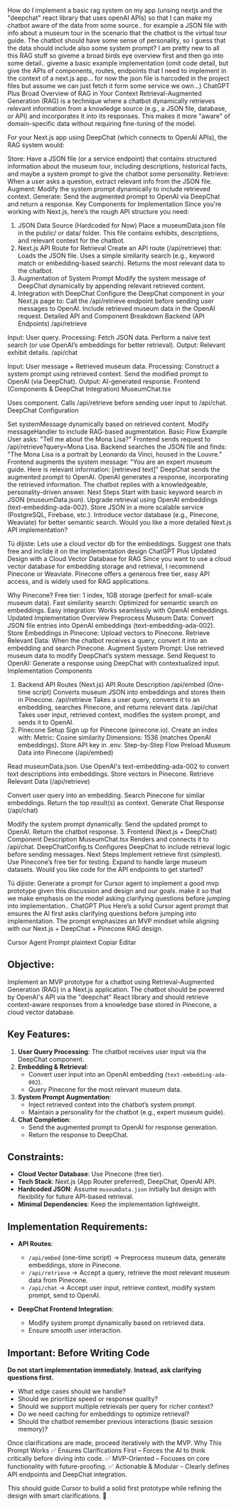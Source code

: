 How do I implement a basic rag system on my app (unsing nextjs and the "deepchat" react library that uses openAI APIs) so that I can make my chatbot aware of the data from some source.. for example a JSON file with info about a museum tour in the scenario that the chatbot is the virtual tour guide.  The chatbot should have some sense of personality, so I guess that the data should include also some system prompt? I am pretty new to all this RAG stuff so giveme a broad birds eye overview first and then go into some detail.. giveme a basic example implementation (omit code detail, but give the APIs of components, routes, endpoints that I need to implement in the context of a next.js app... for now the json file is harcoded in the project files but assume we can just fetch it form some service we own...)
ChatGPT Plus
Broad Overview of RAG in Your Context
Retrieval-Augmented Generation (RAG) is a technique where a chatbot dynamically retrieves relevant information from a knowledge source (e.g., a JSON file, database, or API) and incorporates it into its responses. This makes it more "aware" of domain-specific data without requiring fine-tuning of the model.

For your Next.js app using DeepChat (which connects to OpenAI APIs), the RAG system would:

Store: Have a JSON file (or a service endpoint) that contains structured information about the museum tour, including descriptions, historical facts, and maybe a system prompt to give the chatbot some personality.
Retrieve: When a user asks a question, extract relevant info from the JSON file.
Augment: Modify the system prompt dynamically to include retrieved context.
Generate: Send the augmented prompt to OpenAI via DeepChat and return a response.
Key Components for Implementation
Since you're working with Next.js, here’s the rough API structure you need:

1. JSON Data Source (Hardcoded for Now)
Place a museumData.json file in the public/ or data/ folder.
This file contains exhibits, descriptions, and relevant context for the chatbot.
2. Next.js API Route for Retrieval
Create an API route (/api/retrieve) that:
Loads the JSON file.
Uses a simple similarity search (e.g., keyword match or embedding-based search).
Returns the most relevant data to the chatbot.
3. Augmentation of System Prompt
Modify the system message of DeepChat dynamically by appending relevant retrieved content.
4. Integration with DeepChat
Configure the DeepChat component in your Next.js page to:
Call the /api/retrieve endpoint before sending user messages to OpenAI.
Include retrieved museum data in the OpenAI request.
Detailed API and Component Breakdown
Backend (API Endpoints)
/api/retrieve

Input: User query.
Processing:
Fetch JSON data.
Perform a naive text search (or use OpenAI’s embeddings for better retrieval).
Output: Relevant exhibit details.
/api/chat

Input: User message + Retrieved museum data.
Processing:
Construct a system prompt using retrieved context.
Send the modified prompt to OpenAI (via DeepChat).
Output: AI-generated response.
Frontend (Components & DeepChat Integration)
MuseumChat.tsx

Uses <DeepChat> component.
Calls /api/retrieve before sending user input to /api/chat.
DeepChat Configuration

Set systemMessage dynamically based on retrieved content.
Modify messageHandler to include RAG-based augmentation.
Basic Flow Example
User asks: "Tell me about the Mona Lisa?"
Frontend sends request to /api/retrieve?query=Mona Lisa.
Backend searches the JSON file and finds:
"The Mona Lisa is a portrait by Leonardo da Vinci, housed in the Louvre."
Frontend augments the system message:
"You are an expert museum guide. Here is relevant information: [retrieved text]"
DeepChat sends the augmented prompt to OpenAI.
OpenAI generates a response, incorporating the retrieved information.
The chatbot replies with a knowledgeable, personality-driven answer.
Next Steps
Start with basic keyword search in JSON (museumData.json).
Upgrade retrieval using OpenAI embeddings (text-embedding-ada-002).
Store JSON in a more scalable service (PostgreSQL, Firebase, etc.).
Introduce vector database (e.g., Pinecone, Weaviate) for better semantic search.
Would you like a more detailed Next.js API implementation?

Tú dijiste:
Lets use a cloud vector db for the embeddings. Suggest one thats free and inclide it on the implementation design
ChatGPT Plus
Updated Design with a Cloud Vector Database for RAG
Since you want to use a cloud vector database for embedding storage and retrieval, I recommend Pinecone or Weaviate. Pinecone offers a generous free tier, easy API access, and is widely used for RAG applications.

Why Pinecone?
Free tier: 1 index, 1GB storage (perfect for small-scale museum data).
Fast similarity search: Optimized for semantic search on embeddings.
Easy integration: Works seamlessly with OpenAI embeddings.
Updated Implementation Overview
Preprocess Museum Data: Convert JSON file entries into OpenAI embeddings (text-embedding-ada-002).
Store Embeddings in Pinecone: Upload vectors to Pinecone.
Retrieve Relevant Data: When the chatbot receives a query, convert it into an embedding and search Pinecone.
Augment System Prompt: Use retrieved museum data to modify DeepChat’s system message.
Send Request to OpenAI: Generate a response using DeepChat with contextualized input.
Implementation Components
1. Backend API Routes (Next.js)
API Route	Description
/api/embed	(One-time script) Converts museum JSON into embeddings and stores them in Pinecone.
/api/retrieve	Takes a user query, converts it to an embedding, searches Pinecone, and returns relevant data.
/api/chat	Takes user input, retrieved context, modifies the system prompt, and sends it to OpenAI.
2. Pinecone Setup
Sign up for Pinecone (pinecone.io).
Create an index with:
Metric: Cosine similarity
Dimensions: 1536 (matches OpenAI embeddings).
Store API key in .env.
Step-by-Step Flow
Preload Museum Data into Pinecone (/api/embed)

Read museumData.json.
Use OpenAI's text-embedding-ada-002 to convert text descriptions into embeddings.
Store vectors in Pinecone.
Retrieve Relevant Data (/api/retrieve)

Convert user query into an embedding.
Search Pinecone for similar embeddings.
Return the top result(s) as context.
Generate Chat Response (/api/chat)

Modify the system prompt dynamically.
Send the updated prompt to OpenAI.
Return the chatbot response.
3. Frontend (Next.js + DeepChat)
Component	Description
MuseumChat.tsx	Renders <DeepChat> and connects it to /api/chat.
DeepChatConfig.ts	Configures DeepChat to include retrieval logic before sending messages.
Next Steps
Implement retrieve first (simplest).
Use Pinecone’s free tier for testing.
Expand to handle large museum datasets.
Would you like code for the API endpoints to get started?

Tú dijiste:
Generate a prompt for Cursor agent to implement a good mvp prototype given this discussion and design and our goals. make it so that we make emphasis on the model asking clarifying questions before jumping into implementation..
ChatGPT Plus
Here’s a solid Cursor agent prompt that ensures the AI first asks clarifying questions before jumping into implementation. The prompt emphasizes an MVP mindset while aligning with our Next.js + DeepChat + Pinecone RAG design.

Cursor Agent Prompt
plaintext
Copiar
Editar
## Objective:
Implement an MVP prototype for a chatbot using Retrieval-Augmented Generation (RAG) in a Next.js application. The chatbot should be powered by OpenAI's API via the "deepchat" React library and should retrieve context-aware responses from a knowledge base stored in Pinecone, a cloud vector database.

## Key Features:
1. **User Query Processing**: The chatbot receives user input via the DeepChat component.
2. **Embedding & Retrieval**:
   - Convert user input into an OpenAI embedding (`text-embedding-ada-002`).
   - Query Pinecone for the most relevant museum data.
3. **System Prompt Augmentation**:
   - Inject retrieved context into the chatbot’s system prompt.
   - Maintain a personality for the chatbot (e.g., expert museum guide).
4. **Chat Completion**:
   - Send the augmented prompt to OpenAI for response generation.
   - Return the response to DeepChat.

## Constraints:
- **Cloud Vector Database**: Use Pinecone (free tier).
- **Tech Stack**: Next.js (App Router preferred), DeepChat, OpenAI API.
- **Hardcoded JSON**: Assume `museumData.json` initially but design with flexibility for future API-based retrieval.
- **Minimal Dependencies**: Keep the implementation lightweight.

## Implementation Requirements:
- **API Routes**:
  - `/api/embed` (one-time script) → Preprocess museum data, generate embeddings, store in Pinecone.
  - `/api/retrieve` → Accept a query, retrieve the most relevant museum data from Pinecone.
  - `/api/chat` → Accept user input, retrieve context, modify system prompt, send to OpenAI.

- **DeepChat Frontend Integration**:
  - Modify system prompt dynamically based on retrieved data.
  - Ensure smooth user interaction.

## **Important: Before Writing Code**
**Do not start implementation immediately. Instead, ask clarifying questions first.**
- What edge cases should we handle?
- Should we prioritize speed or response quality?
- Should we support multiple retrievals per query for richer context?
- Do we need caching for embeddings to optimize retrieval?
- Should the chatbot remember previous interactions (basic session memory)?

Once clarifications are made, proceed iteratively with the MVP.
Why This Prompt Works
✅ Ensures Clarifications First – Forces the AI to think critically before diving into code.
✅ MVP-Oriented – Focuses on core functionality with future-proofing.
✅ Actionable & Modular – Clearly defines API endpoints and DeepChat integration.

This should guide Cursor to build a solid first prototype while refining the design with smart clarifications. 🚀